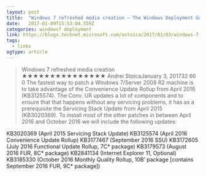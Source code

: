 ```yaml
---
layout: post 
title:  "Windows 7 refreshed media creation – The Windows Deployment Guy" 
date:   2017-01-09T15:53:04.559Z 
categories: windows7 deployment
link: https://blogs.technet.microsoft.com/astoica/2017/01/03/windows-7-refreshed-media-creation/ 
tags:
  - links
ogtype: article 
---
```


> Windows 7 refreshed media creation
★★★★★★★★★★★★★★★
Andrei StoicaJanuary 3, 201732 
66
0
The fastest way to patch a Windows 7/Server 2008 R2 machine is to take advantage of the Convenience Update Rollup from April 2016 (KB3125574). The Conv. UR updates a lot of components and to ensure that that happens without any servicing problems, it has as a prerequisite the Servicing Stack Update from April 2015 (KB3020369). To install most of the other patches in between April 2016 and October 2016 we will include the following updates:

KB3020369 (April 2015 Servicing Stack Update)
KB3125574 (April 2016 Convenience Update Rollup)
KB3177467 (September 2016 SSU)
KB3172605 (July 2016 Functional Update Rollup, 7C* package)
KB3179573 (August 2016 FUR, 8C* package)
KB2841134 (Internet Explorer 11, Optional)
KB3185330 (October 2016 Monthly Quality Rollup, 10B’ package [contains September 2016 FUR, 9C* package])